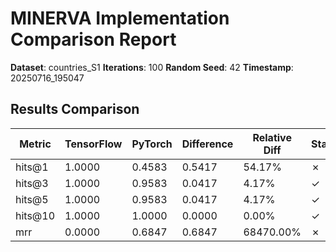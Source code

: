 # MINERVA Implementation Comparison Report

**Dataset**: countries_S1
**Iterations**: 100
**Random Seed**: 42
**Timestamp**: 20250716_195047
## Results Comparison

| Metric | TensorFlow | PyTorch | Difference | Relative Diff | Status |
|--------|------------|---------|------------|---------------|--------|
| hits@1 | 1.0000 | 0.4583 | 0.5417 | 54.17% | ✗ |
| hits@3 | 1.0000 | 0.9583 | 0.0417 | 4.17% | ✓ |
| hits@5 | 1.0000 | 0.9583 | 0.0417 | 4.17% | ✓ |
| hits@10 | 1.0000 | 1.0000 | 0.0000 | 0.00% | ✓ |
| mrr | 0.0000 | 0.6847 | 0.6847 | 68470.00% | ✗ |
